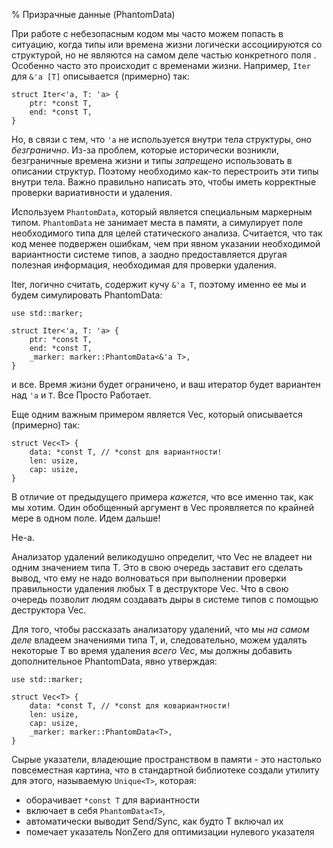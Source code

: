 % Призрачные данные (PhantomData)

При работе с небезопасным кодом мы часто можем попасть в ситуацию, когда типы
или времена жизни логически ассоциируются со структурой, но не являются на 
самом деле частью конкретного поля . Особенно часто это происходит с временами 
жизни. Например, `Iter` для  `&'a [T]` описывается (примерно) так:

```rust,ignore
struct Iter<'a, T: 'a> {
    ptr: *const T,
    end: *const T,
}
```

Но, в связи с тем, что `'a` не используется внутри тела структуры, оно
*безгранично*. Из-за проблем, которые исторически возникли, безграничные времена
жизни и типы *запрещено* использовать в описании структур. Поэтому необходимо
как-то перестроить эти типы внутри тела. Важно правильно написать это,
чтобы иметь корректные проверки вариативности и удаления.

Используем `PhantomData`, который является специальным маркерным типом.
`PhantomData` не занимает места в памяти, а симулирует поле необходимого типа
для целей статического анализа. Считается, что так код менее подвержен ошибкам,
чем при явном указании необходимой вариантности системе типов, а заодно
предоставляется другая полезная информация, необходимая для проверки удаления.

Iter, логично считать, содержит кучу `&'a T`, поэтому именно ее мы и будем
симулировать PhantomData:

```
use std::marker;

struct Iter<'a, T: 'a> {
    ptr: *const T,
    end: *const T,
    _marker: marker::PhantomData<&'a T>,
}
```

и все. Время жизни будет ограничено, и ваш итератор будет вариантен над `'a` и
`T`. Все Просто Работает.

Еще одним важным примером является Vec, который описывается (примерно) так:

```
struct Vec<T> {
    data: *const T, // *const для вариантности!
    len: usize,
    cap: usize,
}
```

В отличие от предыдущего примера *кажется*, что все именно так, как мы хотим.
Один обобщенный аргумент в Vec проявляется по крайней мере в одном поле. Идем
дальше!

Не-а.

Анализатор удалений великодушно определит, что Vec<T> не владеет ни одним
значением типа T. Это в свою очередь заставит его сделать вывод, что ему не надо
волноваться при выполнении проверки правильности удаления любых T в
деструкторе Vec. Что в свою очередь позволит людям создавать дыры в системе 
типов с помощью деструктора Vec.

Для того, чтобы рассказать анализатору удалений, что мы *на самом деле* владеем
значениями типа T, и, следовательно, можем удалять некоторые T во время удаления
*всего Vec*, мы должны добавить дополнительное PhantomData, явно утверждая:

```
use std::marker;

struct Vec<T> {
    data: *const T, // *const для ковариантности!
    len: usize,
    cap: usize,
    _marker: marker::PhantomData<T>,
}
```

Сырые указатели, владеющие пространством в памяти - это настолько повсеместная
картина, что в стандартной библиотеке создали утилиту для этого, называемую
`Unique<T>`, которая:

* оборачивает `*const T` для вариантности
* включает в себя `PhantomData<T>`,
* автоматически выводит Send/Sync, как будто T включал их
* помечает указатель NonZero для оптимизации нулевого указателя

